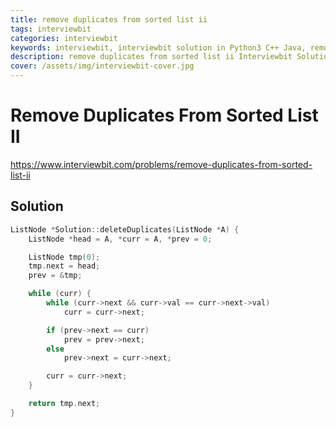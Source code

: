 ```yaml
---
title: remove duplicates from sorted list ii
tags: interviewbit
categories: interviewbit
keywords: interviewbit, interviewbit solution in Python3 C++ Java, remove duplicates from sorted list ii solution
description: remove duplicates from sorted list ii Interviewbit Solution Explained
cover: /assets/img/interviewbit-cover.jpg
---
```


# Remove Duplicates From Sorted List II

https://www.interviewbit.com/problems/remove-duplicates-from-sorted-list-ii


## Solution

```cpp
ListNode *Solution::deleteDuplicates(ListNode *A) {
    ListNode *head = A, *curr = A, *prev = 0;

    ListNode tmp(0);
    tmp.next = head;
    prev = &tmp;

    while (curr) {
        while (curr->next && curr->val == curr->next->val)
            curr = curr->next;

        if (prev->next == curr)
            prev = prev->next;
        else
            prev->next = curr->next;

        curr = curr->next;
    }

    return tmp.next;
}
```